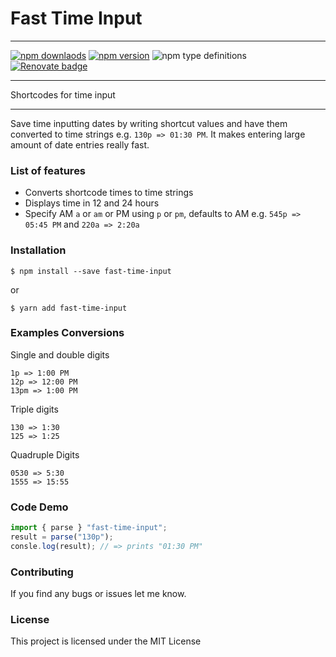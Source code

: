 # Fast Time Input

---

[![npm downlaods](https://img.shields.io/npm/dm/fast-time-input.svg?style=for-the-badge)](https://www.npmjs.com/package/fast-time-input)
[![npm version](https://img.shields.io/npm/v/fast-time-input.svg?style=for-the-badge)](https://www.npmjs.com/package/fast-time-input)
![npm type definitions](https://img.shields.io/npm/types/fast-time-input.svg?style=for-the-badge)
[![Renovate badge](https://img.shields.io/badge/renovate-enabled-brightgreen.svg?style=for-the-badge)](https://renovatebot.com/)

---

Shortcodes for time input

---

Save time inputting dates by writing shortcut values and have them converted to time strings e.g. `130p => 01:30 PM`. It makes entering large amount of date entries really fast.

### List of features

-   Converts shortcode times to time strings
-   Displays time in 12 and 24 hours
-   Specify AM `a` or `am` or PM using `p` or `pm`, defaults to AM e.g. `545p => 05:45 PM` and `220a => 2:20a`

### Installation

```shell
$ npm install --save fast-time-input
```

or

```shell
$ yarn add fast-time-input
```

### Examples Conversions

Single and double digits

```
1p => 1:00 PM
12p => 12:00 PM
13pm => 1:00 PM
```

Triple digits

```
130 => 1:30
125 => 1:25
```

Quadruple Digits

```
0530 => 5:30
1555 => 15:55
```

### Code Demo

```js
import { parse } "fast-time-input";
result = parse("130p");
consle.log(result); // => prints "01:30 PM"
```

### Contributing

If you find any bugs or issues let me know.

### License

This project is licensed under the MIT License
